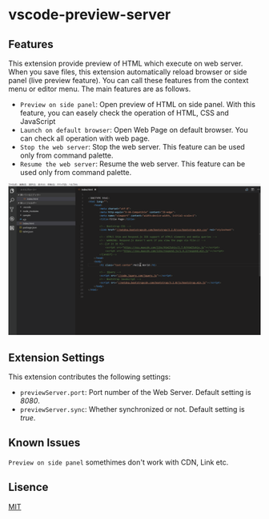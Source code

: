 # vscode-preview-server

## Features

This extension provide preview of HTML which execute on web server.
When you save files, this extension automatically reload browser or side panel (live preview feature).
You can call these features from the context menu or editor menu.
The main features are as follows.

* `Preview on side panel`: Open preview of HTML on side panel. With this feature, you can easely check the operation of HTML, CSS and JavaScript
* `Launch on default browser`: Open Web Page on default browser. You can check all operation with web page.
* `Stop the web server`: Stop the web server. This feature can be used only from command palette.
* `Resume the web server`: Resume the web server. This feature can be used only from command palette.

![feature](images/feature.gif)

## Extension Settings

This extension contributes the following settings:

* `previewServer.port`: Port number of the Web Server. Default setting is *8080*.
* `previewServer.sync`: Whether synchronized or not. Default setting is *true*.

## Known Issues

`Preview on side panel` somethimes don't work with CDN, Link etc.

## Lisence
[MIT](https://github.com/YuichiNukiyama/vscode-preview-server/blob/master/LICENSE)
